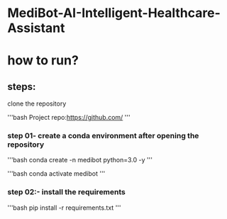 # MediBot-AI-Intelligent-Healthcare-Assistant

# how to run?
## steps:

clone the repository

'''bash
Project repo:https://github.com/
'''
### step 01- create a conda environment after opening the repository

'''bash
conda create -n medibot python=3.0 -y
'''

'''bash
conda activate medibot
'''


### step 02:- install the requirements
'''bash
pip install -r requirements.txt
'''